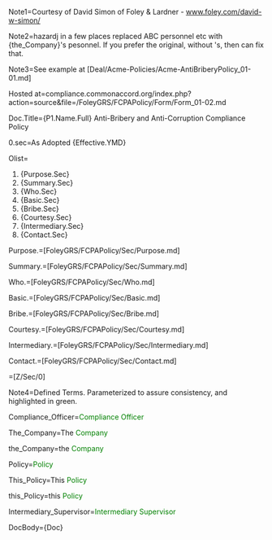 Note1=Courtesy of David Simon of Foley & Lardner - www.foley.com/david-w-simon/

Note2=hazardj in a few places replaced ABC personnel etc with {the_Company}'s pesonnel.  If you prefer the original, without 's, then can fix that.

Note3=See example at [Deal/Acme-Policies/Acme-AntiBriberyPolicy_01-01.md]

Hosted at=compliance.commonaccord.org/index.php?action=source&file=/FoleyGRS/FCPAPolicy/Form/Form_01-02.md

Doc.Title={P1.Name.Full} Anti-Bribery and Anti-Corruption Compliance Policy

0.sec=As Adopted {Effective.YMD}

Olist=<ol><li>{Purpose.Sec}<li>{Summary.Sec}<li>{Who.Sec}<li>{Basic.Sec}<li>{Bribe.Sec}<li>{Courtesy.Sec}<li>{Intermediary.Sec}<li>{Contact.Sec}</ol>

Purpose.=[FoleyGRS/FCPAPolicy/Sec/Purpose.md]

Summary.=[FoleyGRS/FCPAPolicy/Sec/Summary.md]

Who.=[FoleyGRS/FCPAPolicy/Sec/Who.md]

Basic.=[FoleyGRS/FCPAPolicy/Sec/Basic.md]

Bribe.=[FoleyGRS/FCPAPolicy/Sec/Bribe.md]

Courtesy.=[FoleyGRS/FCPAPolicy/Sec/Courtesy.md]

Intermediary.=[FoleyGRS/FCPAPolicy/Sec/Intermediary.md]

Contact.=[FoleyGRS/FCPAPolicy/Sec/Contact.md]

=[Z/Sec/0]

Note4=Defined Terms.  Parameterized to assure consistency, and highlighted in green. 

Compliance_Officer=<font style="color:green;">Compliance Officer</font>

The_Company=The <font style="color:green;">Company</font>

the_Company=the <font style="color:green;">Company</font>

Policy=<font style="color:green;">Policy</font>

This_Policy=This <font style="color:green;">Policy</font>

this_Policy=this <font style="color:green;">Policy</font>

Intermediary_Supervisor=<font style="color:green;">Intermediary Supervisor</font>

DocBody=<!DOCTYPE html><html><head><style>ins (Curly-) color: magenta(-Curly) li (Curly-)margin: 15px;(-Curly) ol (Curly-)list-style-type: upper-roman; (-Curly) ol ol (Curly-)list-style-type: disc;(-Curly) ol ol ol (Curly-)list-style-type: decimal;(-Curly)</style></head><body>{Doc}
